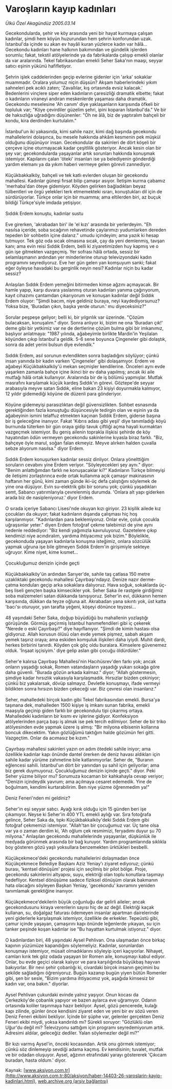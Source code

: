 # Varoşların kayıp kadınları

*Ülkü Özel Akagündüz 2005.03.14*

<font class="agenda2NewsSpot">
 Gecekondularda, şehir ve köy arasında yeni bir hayat kurmaya çalışan kadınlar, şimdi hem köyün huzurundan hem şehrin konforundan uzak. İstanbul'da içinde su akan ev hayâli kuran yüzlerce kadın var hâlâ...
</font>
<font class="newsDetail">
 Gecekondu kadınları hane halkının bakımından ve gündelik işlerden sorumlu; fakat, tekstil atölyelerinde ya da  fabrikalarda çalışıp emekli olanlar da var aralarında. Tekel fabrikasından emekli Seher Saka'nın maaşı, seyyar satıcı eşinin yükünü hafifletiyor.
 <br/>
 <br/>
 Şehrin işlek caddelerinden geçip evlerine gidenler için 'arka' sokaklar muammadır. Oralara yolumuz niçin düşsün? Akşam haberlerindeki yıkım sahneleri pek acıklı zaten; 'Zavallılar, kış ortasında evsiz kalacak.' Bedenlerini vinçlere siper eden kadınların çaresizliği dramatik elbette; fakat o kadınların viraneyi andıran meskenlerde yaşaması daha dramatik. Gecekondu meselesine 'Ah canım' diye yaklaşanların karşısında öfkeli bir topluluk var; "Köye çevirdiler güzelim şehri, ipini koparan İstanbul'da." Ve bir de haksızlığa uğradığını düşünenler: "Oh ne âlâ, biz de yaptıralım bahçeli bir kondu, kira derdinden kurtulalım."
 <br/>
 <br/>
 İstanbul'un iki yakasında, kimi sahile nazır, kimi dağ başında gecekondu mahallelerini dolaşınca, bu mesele hakkında ahkâm kesmenin pek müşkül olduğunu düşünüyor insan. Gecekondular da sakinleri de dört köşeli bir çerçeve içine oturmayacak kadar çeşitlilik gösteriyor. Ancak kesin olan bir şey var; gecekondularda yaşayanlar artık sorunları hakkında konuşmak istemiyor. Kapılarını çalan 'öteki' insanları ise ya belediyenin gönderdiği yardım elemanı ya da yıkım haberi vermeye gelen görevli zannediyor.
 <br/>
 <br/>
 Küçükbakkalköy, bahçeli ve tek katlı evlerden oluşan bir gecekondu mahallesi. Kadınlar güneşi fırsat bilip çamaşır asıyor. İletişim kurma çabamız 'merhaba'dan öteye gidemiyor. Köyden gelirken bağladıkları beyaz tülbentleri ve örgü yelekleri terk etmemekteki ısrarı, konuştukları dil için de sürdürüyorlar. Türkçe onlar için bir muamma; ama eltilerden biri, az buçuk bildiği Türkçe'siyle imdada yetişiyor.
 <br/>
 <br/>
 Sıddık Erdem konuştu, kadınlar sustu
 <br/>
 <br/>
 Eve girerken, 'akrabadan biri' ile 'el kızı' arasında bir yerlerdeyim. "Eh nasılsa içeride, soba sıcağının rehavetinde çaylarımızı yudumlarken dereden tepeden bir sohbetin içine dalarız." umudu içindeyim; ama yazık ki hesap tutmuyor. Tek göz oda sıcak olmasına sıcak, çay da yeni demlenmiş, tavşan kanı; ama evin reisi Sıddık Erdem, belli ki ziyaretimizden huy kapmış ve o gün işe gitmekten vazgeçmiş. Yer sofrası hâlâ ortada, sessiz bir selamlaşmanın ardından yer minderlerine oturup televizyondaki kadın programını seyrediyoruz. Eve her gün gelen yan komşuyum sanki; fakat eğer öyleyse havadaki bu gerginlik neyin nesi? Kadınlar niçin bu kadar sessiz?
 <br/>
 <br/>
 Anlaşılan Sıddık Erdem yemeğini bitirmeden kimse ağzını açmayacak. Bir hamle yapıp, karşı duvara yaslanmış oturan kadınları yanıma çağırıyorum, kayıt cihazımı çantamdan çıkarıyorum ve konuşan kadınlar değil Sıddık Erdem oluyor: "Şimdi bacım, niye geldiniz buraya, neyi kaydediyorsunuz? Yoksa bize, 'Buradan çıkın, başka yerde oturun.' mu diyeceksiniz?"
 <br/>
 <br/>
 Sorular peşpeşe geliyor; belli ki, bir yılgınlık var üzerinde. "Çözüm bulacaksan, konuşalım." diyor. Sonra anlıyor ki, bizim ne ona 'Buradan çık!' deme gibi bir yetkimiz var ne de dertlerine çözüm bulma gibi bir imkanımız, başlıyor anlatmaya: "1987 yılında, ağabeyimle birlikte Mardin'in Yeşilalan köyünden çıkıp İstanbul'a geldik. 5-6 sene boyunca Çingeneler gibi dolaştık, sonra da adet yerini bulsun diye evlendik."
 <br/>
 <br/>
 Sıddık Erdem, asıl sorunun evlendikten sonra başladığını söylüyor; çünkü insan yanında bir kadın varken 'Çingeneler' gibi dolaşamıyor. Erdem ve ağabeyi Küçükbakkalköy'ü mekan seçmişler kendilerine. Önceleri aynı evde yaşarken zamanla bahçe içine ikinci bir ev daha yapılmış; ancak iki aile mutfağı hâlâ ortak kullanıyor. Aralarında bir de iş bölümü yapmışlar. Mutfak masrafını karşılamak küçük kardeş Sıddık'ın görevi. Göztepe'de seyyar arabasıyla meyve satan Sıddık, eline bakan 23 kişiyi doyurmakla kalmıyor, 12 yıldır gidemediği köyüne de düzenli para gönderiyor.
 <br/>
 <br/>
 Köyüne gidemeyişi parasızlıktan değil güvensizlikten. Sohbet esnasında gerektiğinden fazla konuştuğu düşüncesiyle tedirgin olan ve eşinin ya da ağabeyinin ismini telaffuz etmekten kaçınan Sıddık Erdem, giderse başına bir iş geleceğine inanıyor. Fakat 'Kıbrıs adası gibi yeşil' diye tanımladığı köyü burnunda tüterken bir gün oraya gidip tavuk çiftliği açma hayali kurmaktan vazgeçmek istemiyor. Bu geniş ailenin toprakla ilişkisi şehirde de köy hayatından ödün vermeyen gecekondu sakinlerine kıyasla biraz farklı. "Biz, bahçeye öyle marul, soğan falan ekmeyiz. Meyve alırken halden çuvalla sebze alıyorum nasılsa." diyor Erdem.
 <br/>
 <br/>
 Sıddık Erdem konuşurken kadınlar sessiz dinliyor. Onlara yönelttiğim soruların cevabını yine Erdem veriyor. "Söyleyecekleri şey aynı." diyor: "Benim anlattığımdan farklı ne konuşacaklar ki?" Kadınların Türkçe bilmeyişi de iletişimi zorlaştırınca evde ortak kullanıma açık çamaşır makinasının haftanın her günü, kimi zaman günde iki-üç defa çalıştığını söylemek de yine ona düşüyor. Evin su-elektrik gibi bir sorunu yok; çünkü yaşadıkları semt, Sabancı yatırımlarıyla çevrelenmiş durumda. 'Onlara alt yapı giderken arada biz de nasipleniyoruz.' diyor Erdem.
 <br/>
 <br/>
 O sırada içeriye Sabancı Lisesi'nde okuyan kızı giriyor. 23 kişilik ailede kız çocukları da okuyor; fakat kadınların dışarıda çalışması hiç hoş karşılanmıyor. "Kadınlardan para beklemiyoruz. Onlar evle, çoluk çocukla uğraşsınlar yeter." diyen Erdem fotoğraf çekme talebimizi de yine aynı nedenle reddediyor: "Biz kendi yağımızla kavruluyoruz. Gazetelere çıkıp kendimizi niye acındıralım, yardıma ihtiyacımız yok bizim." Böylelikle, gecekonduda yaşayan kadınlarla konuşma isteğimiz, onlara sözcülük yapmak uğruna işe bile gitmeyen Sıddık Erdem'in girişimiyle sekteye uğruyor. Kime niyet, kime kısmet...
 <br/>
 <br/>
 Çocukluğumuz denizin içinde geçti
 <br/>
 <br/>
 Küçükbakkalköy'ün ardından Sarıyer'de, sahile taş çatlasa 150 metre uzaklıktaki gecekondu mahallesi Çayırbaşı'ndayız. Denize nazır derme-çatma konduları geçip arka sokaklara dalıyoruz. Hava soğuk, sokaklarda üç-beş liseli gençten başka kimsecikler yok. Seher Saka ile rastgele girdiğimiz soba malzemeleri satan dükkanda tanışıyoruz. Seher'in evi, dükkanın hemen karşısında, dükkan da teyze oğluna ait. Akrabadan yana sıkıntı yok, üst katta 'bacı'sı oturuyor, yan tarafta yeğeni, köşeyi dönünce teyzesi...
 <br/>
 <br/>
 48 yaşındaki Seher Saka, doğup büyüdüğü bu mahallenin yozlaştığı görüşünde. Görmüş geçirmiş İstanbul hanımefendileri gibi iç çekerek "Nerede o eski Çayırbaşı?" diye hayıflanıyor. "Şimdi de kimin hastası olsa gidiyoruz. Allah korusun ölüsü olan evde yemek pişmez, sabah akşam yemek taşırız oraya; ama eskiden komşuluk ilişkileri daha iyiydi. Muhit dardı, herkes birbirini tanırdı. Köyden çok göç oldu buralara. Kimselere güvenemez olduk. 'İnşaat işçisiyim.' diye gelip aslan gibi çocuğu öldürdüler."
 <br/>
 <br/>
 Seher'e kalırsa Çayırbaşı Mahallesi'nin Hacıhüsrev'den farkı yok; ancak onların yaşadığı sokak, Romen vatandaşların yaşadığı yukarı sokağa göre daha güvenli. "Burada gözün arkada kalmaz." diyor; "Allah göstermesin, şimdiye kadar hırsızlık vakasıyla karşılaşmadık. Hırsızlar bizden çekiniyor; çünkü biz yakalarsak, dövüp salmayız.  Devletle konuşmayı, ifade vermeyi bildikten sonra hırsızın bizden çekeceği var. Biz çevresi olan insanlarız."
 <br/>
 <br/>
 Seher, mahalledeki birçok kadın gibi Tekel fabrikasından emekli. Bursa'ya taşınana dek, mahalleden 1500 kişiye iş imkanı sunan fabrika, emekli maaşıyla geçinip giden farklı bir gecekondulu tipi çıkarmış ortaya. Mahalledeki kadınların bir kısmı ev işlerine gidiyor. Konfeksiyon atölyelerinden parça başı iş almak ise pek tercih edilmiyor. Seher de bir triko atölyesinden evde yapmak üzere iş almış: "Bir milyona elbisenin kollarına boncuk dikecektim. Yakın gözlüğümü taktığım halde gözümün feri gitti. Vazgeçtim. Onlar da acımasız be kızım."
 <br/>
 <br/>
 Çayırbaşı mahallesi sakinleri yazın on adım ötedeki sahile iniyor; ama özellikle kadınlar kapı önünde dantel örerken de deniz havası aldıkları için sahile kadar yürüme zahmetine bile katlanmıyorlar.  Seher de, "Buranın eğlencesi sahili. İstanbul'un dört bir yanından şu sahil için geliyorlar; ama biz gerek duymuyoruz. Çocukluğumuz denizin içinde geçti." diyor. Peki Seher yüzme biliyor mu? Sorumuza kocaman bir kahkahayla cevap veriyor; "Denizin içindeydik yavrum; ama açılmaya cesaret edemedik. Yine de boğulmam, kendimi kurtarabilirim. Ben niye yüzme öğrenmedim ya!"
 <br/>
 <br/>
 Deniz Feneri'nden mi geldiniz?
 <br/>
 <br/>
 Seher'in eşi seyyar satıcı. Ayağı kırık olduğu için 15 günden beri işe çıkamıyor. Neyse ki Seher'in 400 YTL emekli aylığı var. Sıra fotoğrafa gelince, Seher Saka da, tıpkı Küçükbakkalköy'deki Sıddık Erdem gibi fotoğraf çekmemizi istemiyor. "Allah'tan bir çocuğumuz var. Üç tane olsa var ya o zaman derdim ki, 'Ah oğlum çek resmimizi, feryadımı duyur şu 70 milyona." Anlaşılan gecekondu mahallelerinde yaşayanlar, düşkünlük ile medyada görünmek arasında bir bağ kuruyor. Yardım programlarında sıklıkla boy gösteren gözü yaşlı yoksullara benzemekten ürktükleri besbelli.
 <br/>
 <br/>
 Küçükçekmece'deki gecekondu mahallelerini dolaşmadan önce Küçükçekmece Belediye Başkanı Aziz Yeniay'ı ziyaret ediyoruz; çünkü burası, 'kentsel dönüşüm' projesi için seçilmiş bir pilot bölge. Proje, gecekondu sakinlerini altyapısı, suyu, elektriği olan toplu konutlara taşımayı hedefliyor. Kentsel dönüşüme sadece fiziksel dönüşüm olarak bakmanın hata olacağını söyleyen Başkan Yeniay, 'gecekondu' kavramını yeniden tanımlamak gerektiğine inanıyor.
 <br/>
 <br/>
 Küçükçekmece'dekilerin büyük çoğunluğu dar gelirli aileler; ancak gecekondusunu kiraya verenlerin sayısı hiç de az değil. Elektriği kaçak kullanan, su, doğalgaz faturası ödemeyen insanlar apartman dairelerinde yeni giderlerle karşılaşmak istemiyor, özellikle de erkekler. Tepeüstü gibi, çamur içinde yaşayan, çamaşırını kapı önünde leğenlerde yıkayan, su için tanker peşinde koşan kadınlar ise "Bu hayattan kurtulmak istiyoruz." diyor.
 <br/>
 <br/>
 O kadınlardan biri, 48 yaşındaki Aysel Pehlivan. Ona ulaşmadan önce birkaç kapının yüzümüze kapandığını söylemeliyiz. Kadınlar, sorunlardan konuşmayı istemiyor, müsait olmadıklarını söyleyip içeri kaçıyorlar. Nihayet, camları kırık tek göz odada yaşayan bir Romen aile, konuşmayı kabul ediyor. Onlar, bu evde geçici olarak kalıyor ve para karşılığında büyükbaş hayvan bakıyorlar. Bir nevi şehir çobanlığı ki, civardaki birçok insanın geçimini bu şekilde sağladığını öğreniyoruz. Bugün kazanıp bugün yiyen bütün Romenler gibi, şen bir sesle, "Bizim yardıma ihtiyacımız yok, aşağıda kimsesiz bir kadın var, ona bakın." diyorlar.
 <br/>
 <br/>
 Aysel Pehlivan çukurdaki evinde yalnız yaşıyor. Onun kocası da Çerkezköy'de çobanlık yapıyor ve bazen aylarca eve uğramıyor. Odanın ortasında koliler taşınmaya hazır bekliyor. Aysel, gözü pencerede, kulağı kapı zilinde, günler önce kendisini ziyaret eden ve yeni bir ev sözü veren Deniz Feneri ekibini bekliyor. İçinde bir şüphe var, gelenler gerçekten Deniz Feneri ekibi miydi, yoksa kandırıldı mı? Sürekli soruyor: "Gözlüklü olan Uğur'du değil mi? Televizyonu sattığım için programı seyredemiyorum artık. Adresimi aldılar, geleceğiz dediler. Yalan söylemezler değil mi?"
 <br/>
 <br/>
 Bir kızı varmış Aysel'in, önceki kocasından. Artık onu görmek istemiyor; çünkü söz dinlemeyip sevdiği adama kaçmış. Ev kendisinin; tuvalet, mutfak ve bir odadan oluşuyor. Aysel, ağzının etrafındaki yarayı göstererek 'Çıkıcam buradan, hasta oldum.' diyor.
 <br/>
</font>

Kaynak: [www.aksiyon.com.tr](http://www.aksiyon.com.tr:80/aksiyon/haber-14403-26-varoslarin-kayip-kadinlari.html), [web.archive.org (arşiv bağlantısı)](http://web.archive.org/web/20100709181159/http://www.aksiyon.com.tr:80/aksiyon/haber-14403-26-varoslarin-kayip-kadinlari.html)
